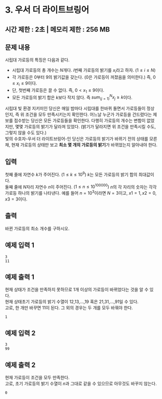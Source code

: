 # 3. 우서 더 라이트브링어
## 시간 제한 : 2초 | 메모리 제한 : 256 MB
## 문제 내용
시립대 가로등의 특징은 다음과 같다.  
  
* 시립대 가로등의 총 개수는 $`N`$개다. $`i`$번째 가로등의 밝기를 $`x_i`$라고 하자. $`(1\leq i\leq N)`$
* 각 가로등은 $`0`$부터 $`9`$의 밝기값을 갖는다. ($`0`$은 가로등이 꺼졌음을 의미한다.) 즉, $`0\leq x_i \leq 9`$이다.
* 단, 첫번째 가로등은 끌 수 없다. 즉, $`0<x_1 \leq 9`$이다.
* 모든 가로등의 밝기 합은 $`k`$보다 작지 않다. 즉 $`sum_(j=1)^N x_j\geq k`$이다.
  
시립대 빛 환경 지키미인 당신은 매일 밤마다 시립대를 한바퀴 돌면서 가로등들이 정상인지, 즉 위 조건을 모두 만족시키는지 확인한다. 
어느날 누군가 가로등을 건드렸다는 제보를 접수받는 당신은 모든 가로등들을 확인한다. 
다행히 가로등의 개수는 변함이 없었지만, 몇몇 가로등의 밝기가 달라져 있었다. (밝기가 달라지면 위 조건을 만족시킬 수도, 그렇지 않을 수도 있다.)  
빛의 수호자-우서 더 라이트브링어-인 당신은 가로등의 밝기가 바뀌기 전의 상태를 모른채, 현재 가로등의 상태만 보고 **최소 몇 개의 가로등의 밝기**가 바뀌었는지 알아내야 한다.

## 입력
첫째 줄에 자연수 $`k`$가 주어진다. $`(1\leq k \leq 10^9)`$ $`k`$는 모든 가로등의 밝기 합의 최대값이다.  
둘째 줄에 $`N`$자리 자연수 $`n`$이 주어진다. $`(1\leq n\leq 10^{100000})`$ $`n`$의 각 자리의 숫자는 각각 가로등 하나의 밝기를 나타낸다. 예를 들어 $`n=10^3`$이라면 $`N=3`$이고, $`x1=1,x2=0,x3=3`$이다.

## 출력
바뀐 가로등의 최소 개수를 구하시오.

## 예제 입력 1
```
3
11
```
## 예제 출력 1
현재 상태가 조건을 만족하지 못하므로 1개 이상의 가로등이 바뀌었다는 것을 알 수 있다.  
현재 상태초기 가로등의 밝기 수열이 12,13,...,19 혹은 21,31,...,91일 수 있다.  
고로, 한 개만 바꾸면 11이 된다. 그 외의 경우는 두 개를 모두 바꿔야 한다.  
```
1
```
## 예제 입력 2
```
3
99
```
## 예제 출력 2
현재 가로등이 조건을 모두 만족한다.  
고로, 초기 가로등의 밝기 수열이 $`n`$과 그대로 같을 수 있으므로 아무것도 바꾸지 않는다.  
```
0
```
